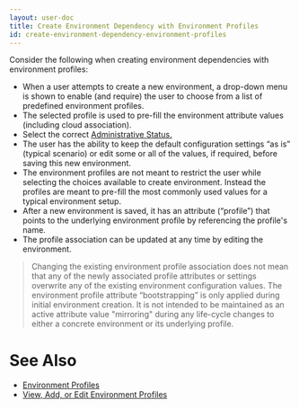```yaml
---
layout: user-doc
title: Create Environment Dependency with Environment Profiles
id: create-environment-dependency-environment-profiles
---
```


Consider the following when creating environment dependencies with environment profiles:


* When a user attempts to create a new environment, a drop-down menu is shown to enable (and require) the user to choose from a list of predefined environment profiles.
* The selected profile is used to pre-fill the environment attribute values (including cloud association).
* Select the correct [Administrative Status.](../key-concepts/#administrative-status)
* The user has the ability to keep the default configuration settings “as is” (typical scenario) or edit some or all of the values, if required, before saving this new environment.
* The environment profiles are not meant to restrict the user while selecting the choices available to create environment. Instead the profiles are meant to pre-fill the most commonly used values for a typical environment setup.
* After a new environment is saved, it has an attribute (“profile”) that points to the underlying environment profile by referencing the profile's name.
* The profile association can be updated at any time by editing the environment.  

> Changing the existing environment profile association does not mean that any of the newly associated profile attributes or settings overwrite any of the existing environment configuration values. The environment profile attribute “bootstrapping” is only applied during initial environment creation. It is not intended to be maintained as an active attribute value "mirroring" during any life-cycle changes to either a concrete environment or its underlying profile.

# See Also

* <a href="/user/references/environment-profiles.html">Environment Profiles</a>
* <a href="/user/howto/create-an-environment.html">View, Add, or Edit Environment Profiles</a>
